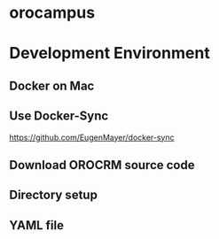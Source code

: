 # orocampus
# Development Environment
## Docker on Mac
## Use Docker-Sync
https://github.com/EugenMayer/docker-sync

## Download OROCRM source code

## Directory setup

## YAML file
